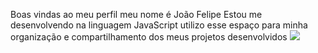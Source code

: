 Boas vindas ao meu perfil
meu nome é João Felipe
Estou me desenvolvendo na linguagem JavaScript
utilizo esse espaço para minha organização e compartilhamento dos meus projetos desenvolvidos
![](https://images.app.goo.gl/4pX6Ta52YVABFiTs8)
